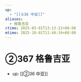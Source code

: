 ```yaml
---
up:
  - "[[②36 中亚]]"
aliases:
  - 格鲁吉亚
ctime: 2025-03-01T13:13:22+08:00
mtime: 2025-10-01T11:40:34+08:00
---
```


# ②367 格鲁吉亚

- up: [[②36 中亚]]
